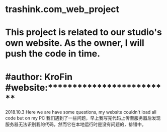 # trashink.com_web_project

# This project is related to our studio's own website. As the owner, I will push the code in time.

#author: KroFin
#website:*************************
======================================================================
2018.10.3
Here we are have some questions, my website couldn't load all code but on my PC
我们遇到了一些问题，早上我写完代码上传至服务器后发现服务器无法识别我的代码，然而它在本地运行时是没有问题的，排错中。

